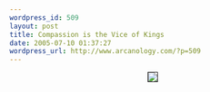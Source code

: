 ```yaml
--- 
wordpress_id: 509
layout: post
title: Compassion is the Vice of Kings
date: 2005-07-10 01:37:27
wordpress_url: http://www.arcanology.com/?p=509
---
```

<center>
                                                                                                                                                                                                                                                                                                                                                                                                                                                                                                                                                                                                                                                                                                                        <img src="http://www.arcanology.com/images/isuck.jpg" border="1" />
                                                                                                                                                                                                                                                                                                                                                                                                                                                                                                                                                                                                                                                                                                                      </center>